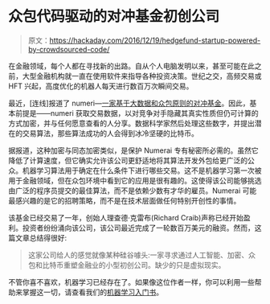 # 众包代码驱动的对冲基金初创公司

> 原文：<https://hackaday.com/2016/12/19/hedgefund-startup-powered-by-crowdsourced-code/>

在金融领域，每个人都在寻找新的出路。自从个人电脑发明以来，甚至可能在此之前，大型金融机构就一直在使用软件来指导各种投资决策。世纪之交，高频交易或 HFT 兴起，高度优化的机器人每天进行数百万次瞬间交易。

最近，[连线]报道了 numeri—[一家基于大数据和众包原则的对冲基金](https://www.wired.com/2016/12/7500-faceless-coders-paid-bitcoin-built-hedge-funds-brain/)。因此，基本前提是——numeri 获取交易数据，以对竞争对手隐藏其真实性质但仍可计算的方式加密，并与任何愿意查看的人分享。数据科学家然后处理这些数字，并提出潜在的交易算法，那些算法成功的人会得到冰冷坚硬的比特币。

据报道，这种加密与同态加密类似，是保护 Numerai 专有秘密所必需的。虽然它降低了计算速度，但它确实允许该公司更舒适地将其算法开发外包给更广泛的公众。机器学习算法用于确定在什么条件下进行哪些交易。这不是机器学习第一次被用于金融领域，但在众包环境中看到它的应用是很有趣的。这使得该公司能够挑选由广泛的程序员提交的最佳算法，而不是依赖少数有才华的雇员。Numerai 可能最感兴趣的是它的招聘策略，而不是在技术层面做任何特别开创性的事情。

该基金已经交易了一年，创始人理查德·克雷布(Richard Craib)声称已经开始盈利。投资者纷纷涌向该公司，该公司最近完成了一轮数百万美元的融资。然而，这篇文章总结得很好:

> 这家公司给人的感觉就像某种硅谷噱头:一家寻求通过人工智能、加密、众包和比特币重塑金融业的小型初创公司。缺少的只是虚拟现实。

不管你喜不喜欢，机器学习已经存在了。如果像这位作者一样，你可以利用一些帮助来掌握这一切，请查看我们的[机器学习入门书](http://hackaday.com/2016/11/02/machine-learning-foundations/)。